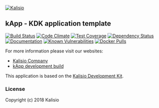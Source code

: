 [![Kalisio](https://s3.eu-central-1.amazonaws.com/kalisioscope/kalisio/kalisio-logo-black-512x168.png)](https://kalisio.com)

## kApp - KDK application template

[![Build Status](https://travis-ci.org/kalisio/kApp.png?branch=master)](https://travis-ci.org/kalisio/kApp)
[![Code Climate](https://codeclimate.com/github/kalisio/kApp/badges/gpa.svg)](https://codeclimate.com/github/kalisio/kApp)
[![Test Coverage](https://codeclimate.com/github/kalisio/kApp/badges/coverage.svg)](https://codeclimate.com/github/kalisio/kApp/coverage)
[![Dependency Status](https://img.shields.io/david/kalisio/kapp.svg?style=flat-square)](https://david-dm.org/kalisio/kapp)
[![Documentation](https://img.shields.io/badge/documentation-available-brightgreen.svg)](https://kalisio.gitbooks.io/kalisio)
[![Known Vulnerabilities](https://snyk.io/test/github/kalisio/kapp/badge.svg)](https://snyk.io/test/github/kalisio/kapp)
[![Docker Pulls](https://img.shields.io/docker/pulls/kalisio/kapp.svg?style=plastic)](https://hub.docker.com/r/kalisio/kapp/)

For more information please visit our websites:
* [Kalisio Company](https://kalisio.com/)
* [kApp development build](https://kapp.dev.kalisio.xyz/)

This application is based on the [Kalisio Development Kit](https://kalisio.github.io/kdk/).

### License

Copyright (c) 2018 Kalisio

